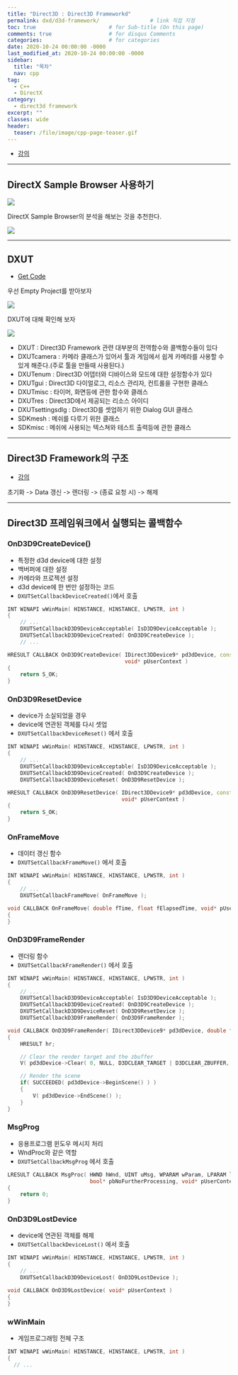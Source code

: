 ```yaml
---
title: "Direct3D : Direct3D Frameworkd"
permalink: dxd/d3d-framework/                # link 직접 지정
toc: true                       # for Sub-title (On this page)
comments: true                  # for disqus Comments
categories:                     # for categories
date: 2020-10-24 00:00:00 -0000
last_modified_at: 2020-10-24 00:00:00 -0000
sidebar:
  title: "목차"
  nav: cpp
tag:
  - C++
  - DirectX
category:
  - direct3d framework
excerpt: ""
classes: wide
header:
  teaser: /file/image/cpp-page-teaser.gif
---
```


* [강의](https://www.youtube.com/watch?v=H2rlAm8oC_Y&list=PLOKPEzlY4JKSZLgY_jH4danTYinRKIPz1&index=54)

---

## DirectX Sample Browser 사용하기

![](/file/image/dxd-d3d-framework-1.png)

DirectX Sample Browser의 분석을 해보는 것을 추천한다.

![](/file/image/dxd-d3d-framework-2.png)

---

## DXUT

* [Get Code](https://github.com/EasyCoding-7/Direct3DExample/tree/master/EmptyProject)

우선 Empty Project를 받아보자

![](/file/image/dxd-d3d-framework-3.png)

DXUT에 대해 확인해 보자

![](/file/image/dxd-d3d-framework-4.png)

* DXUT : Direct3D Framework 관련 대부분의 전역함수와 콜백함수들이 있다
* DXUTcamera : 카메라 클래스가 있어서 툴과 게임에서 쉽게 카메라를 사용할 수 있게 해준다.(주로 툴을 만들때 사용된다.)
* DXUTenum : Direct3D 어뎁터와 디바이스와 모드에 대한 설정함수가 있다
* DXUTgui : Direct3D 다이얼로그, 리소스 관리자, 컨트롤을 구현한 클래스
* DXUTmisc : 타이머, 화면등에 관한 함수와 클래스
* DXUTres : Direct3D에서 제공되는 리소스 아이디
* DXUTsettingsdlg : Direct3D를 셋업하기 위한 Dialog GUI 클래스
* SDKmesh : 메쉬를 다루기 위한 클래스
* SDKmisc : 메쉬에 사용되는 텍스쳐와 테스트 출력등에 관한 클래스

---

## Direct3D Framework의 구조

* [강의](https://www.youtube.com/watch?v=DnoyhQ6OhMY&list=PLOKPEzlY4JKSZLgY_jH4danTYinRKIPz1&index=55)

초기화 -> Data 갱신 -> 렌더링 -> (종료 요청 시) -> 해제

---

## Direct3D 프레임워크에서 실행되는 콜백함수

### OnD3D9CreateDevice()

  * 특정한 d3d device에 대한 설정
  * 백버퍼에 대한 설정
  * 카메라와 프로젝션 설정
  * d3d device에 한 번만 설정하는 코드
  * `DXUTSetCallbackDeviceCreated()`에서 호출

```cpp
INT WINAPI wWinMain( HINSTANCE, HINSTANCE, LPWSTR, int )
{
    // ...
    DXUTSetCallbackD3D9DeviceAcceptable( IsD3D9DeviceAcceptable );
    DXUTSetCallbackD3D9DeviceCreated( OnD3D9CreateDevice );
    // ...
```

```cpp
HRESULT CALLBACK OnD3D9CreateDevice( IDirect3DDevice9* pd3dDevice, const D3DSURFACE_DESC* pBackBufferSurfaceDesc,
                                     void* pUserContext )
{
    return S_OK;
}
```

### OnD3D9ResetDevice

  * device가 소실되었을 경우
  * device에 연관된 객체를 다시 셋업
  * `DXUTSetCallbackDeviceReset()` 에서 호출

```cpp
INT WINAPI wWinMain( HINSTANCE, HINSTANCE, LPWSTR, int )
{
    // ...
    DXUTSetCallbackD3D9DeviceAcceptable( IsD3D9DeviceAcceptable );
    DXUTSetCallbackD3D9DeviceCreated( OnD3D9CreateDevice );
    DXUTSetCallbackD3D9DeviceReset( OnD3D9ResetDevice );
```

```cpp
HRESULT CALLBACK OnD3D9ResetDevice( IDirect3DDevice9* pd3dDevice, const D3DSURFACE_DESC* pBackBufferSurfaceDesc,
                                    void* pUserContext )
{
    return S_OK;
}
```

### OnFrameMove

  * 데이터 갱신 함수
  * `DXUTSetCallbackFrameMove()` 에서 호출

```cpp
INT WINAPI wWinMain( HINSTANCE, HINSTANCE, LPWSTR, int )
{
    // ...
    DXUTSetCallbackFrameMove( OnFrameMove );
```

```cpp
void CALLBACK OnFrameMove( double fTime, float fElapsedTime, void* pUserContext )
{
}
```

### OnD3D9FrameRender

  * 렌더링 함수
  * `DXUTSetCallbackFrameRender()` 에서 호출

```cpp
INT WINAPI wWinMain( HINSTANCE, HINSTANCE, LPWSTR, int )
{
    // ...
    DXUTSetCallbackD3D9DeviceAcceptable( IsD3D9DeviceAcceptable );
    DXUTSetCallbackD3D9DeviceCreated( OnD3D9CreateDevice );
    DXUTSetCallbackD3D9DeviceReset( OnD3D9ResetDevice );
    DXUTSetCallbackD3D9FrameRender( OnD3D9FrameRender );
```

```cpp
void CALLBACK OnD3D9FrameRender( IDirect3DDevice9* pd3dDevice, double fTime, float fElapsedTime, void* pUserContext )
{
    HRESULT hr;

    // Clear the render target and the zbuffer 
    V( pd3dDevice->Clear( 0, NULL, D3DCLEAR_TARGET | D3DCLEAR_ZBUFFER, D3DCOLOR_ARGB( 0, 45, 50, 170 ), 1.0f, 0 ) );

    // Render the scene
    if( SUCCEEDED( pd3dDevice->BeginScene() ) )
    {
        V( pd3dDevice->EndScene() );
    }
}
```

### MsgProg

  * 응용프로그램 윈도우 메시지 처리
  * WndProc와 같은 역할
  * `DXUTSetCallbackMsgProg` 에서 호출

```cpp
LRESULT CALLBACK MsgProc( HWND hWnd, UINT uMsg, WPARAM wParam, LPARAM lParam,
                          bool* pbNoFurtherProcessing, void* pUserContext )
{
    return 0;
}
```

### OnD3D9LostDevice

  * device에 연관된 객체를 해제
  * `DXUTSetCallbackDeviceLost()` 에서 호출

```cpp
INT WINAPI wWinMain( HINSTANCE, HINSTANCE, LPWSTR, int )
{
    // ...
    DXUTSetCallbackD3D9DeviceLost( OnD3D9LostDevice );
```

```cpp
void CALLBACK OnD3D9LostDevice( void* pUserContext )
{
}
```

### wWinMain

  * 게임프로그래밍 전체 구조

```cpp
INT WINAPI wWinMain( HINSTANCE, HINSTANCE, LPWSTR, int )
{
  // ...
```
